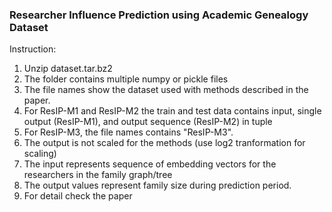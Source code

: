 ### Researcher Influence Prediction using Academic Genealogy Dataset

Instruction:

1. Unzip dataset.tar.bz2
2. The folder contains multiple numpy or pickle files
3. The file names show the dataset used with methods described in the paper.
4. For ResIP-M1 and ResIP-M2 the train and test data contains input, single output (ResIP-M1), and output sequence (ResIP-M2) in tuple
5. For ResIP-M3, the file names contains "ResIP-M3".
6. The output is not scaled for the methods (use log2 tranformation for scaling)
7. The input represents sequence of embedding vectors for the researchers in the family graph/tree
8. The output values represent family size during prediction period.
8. For detail check the paper

